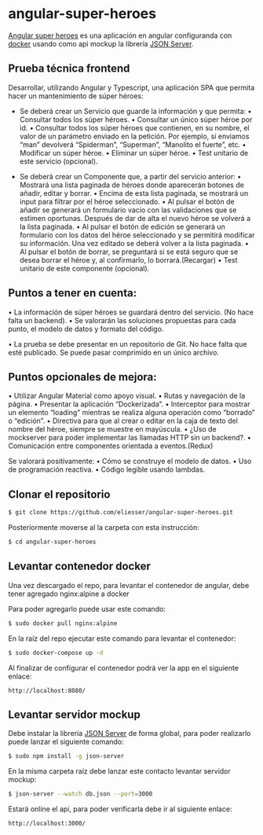 # angular-super-heroes

[Angular super heroes](https://github.com/eliesser/angular-super-heroes) es una aplicación en angular configuranda con [docker](https://www.docker.io) usando como api mockup la librería [JSON Server](https://www.npmjs.com/package/json-server).

## Prueba técnica frontend

Desarrollar, utilizando Angular y Typescript, una aplicación SPA que permita hacer un mantenimiento de súper héroes:
-	Se deberá crear un Servicio que guarde la información y que permita:
•	Consultar    todos los súper héroes.
•	Consultar    un único súper héroe por id.
•	Consultar   todos los súper héroes que contienen, en su nombre, el valor de un      parámetro enviado en la petición. Por ejemplo, si enviamos “man” devolverá “Spiderman”, “Superman”, “Manolito el fuerte”, etc.
•	Modificar un súper héroe.
•	Eliminar un súper héroe.
•	Test	unitario	de	este	servicio	(opcional).

-	Se deberá crear un Componente que, a partir del servicio anterior:
•	Mostrará una lista paginada de héroes donde aparecerán botones de añadir, editar y borrar.
•	Encima de esta lista paginada, se mostrará un input para filtrar por el héroe seleccionado.
•	Al pulsar el botón de añadir se generará un formulario vacío con las validaciones que se estimen oportunas. Después de dar de alta el nuevo héroe se volverá a la lista paginada.
•	Al pulsar el botón de edición se generará un formulario con los datos del héroe seleccionado y se permitirá modificar su información. Una vez editado se deberá volver a la lista paginada.
•	Al pulsar el botón de borrar, se preguntará si se está seguro que se desea borrar el héroe y, al confirmarlo, lo borrará.(Recargar)
•	Test unitario de este componente (opcional).


## Puntos a tener en cuenta:


•	La información de súper héroes se guardará dentro del servicio. (No hace falta un backend).
•	Se valorarán las soluciones propuestas para cada punto, el modelo de datos y formato del código.
 
•	La		prueba se debe presentar en un repositorio de Git. No hace falta que esté	publicado.	Se	puede	pasar	comprimido	en	un	único	archivo.

## Puntos opcionales de mejora:


•	Utilizar Angular Material como apoyo visual.
•	Rutas y navegación de la página.
•	Presentar	la aplicación “Dockerizada”.
•	Interceptor para mostrar un elemento “loading” mientras se realiza alguna operación como “borrado” o “edición”.
•	Directiva	para que al crear o editar en la caja de texto del nombre del héroe,	siempre se muestre en mayúscula.
•	¿Uso de mockserver para poder implementar las llamadas HTTP sin un backend?.
•	Comunicación entre componentes orientada a eventos.(Redux)


Se valorará positivamente:
•	Cómo se construye el modelo de datos.
•	Uso de programación reactiva.
•	Código legible usando lambdas.

## Clonar el repositorio

```bash
$ git clone https://github.com/eliesser/angular-super-heroes.git
```

Posteriormente moverse al la carpeta con esta instrucción:

```bash
$ cd angular-super-heroes
```

## Levantar contenedor docker

Una vez descargado el repo, para levantar el contenedor de angular, debe tener agregado nginx:alpine a docker

Para poder agregarlo puede usar este comando:

```bash
$ sudo docker pull nginx:alpine
```

En la raíz del repo ejecutar este comando para levantar el contenedor: 

```bash
$ sudo docker-compose up -d
```

Al finalizar de configurar el contenedor podrá ver la app en el siguiente enlace:

```
http://localhost:8080/
```
## Levantar servidor mockup

Debe instalar la librería [JSON Server](https://www.npmjs.com/package/json-server) de forma global, para poder realizarlo puede lanzar el siguiente comando: 

```bash
$ sudo npm install -g json-server
```

En la misma carpeta raíz debe lanzar este contacto levantar servidor mockup: 

```bash
$ json-server --watch db.json --port=3000
```

Estará online el api, para poder verificarla debe ir al siguiente enlace:

```
http://localhost:3000/
```
